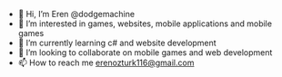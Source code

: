 - 👋 Hi, I’m Eren @dodgemachine
- 👀 I’m interested in games, websites, mobile applications and mobile games
- 🌱 I’m currently learning c# and website development
- 💞️ I’m looking to collaborate on mobile games and web development
- 📫 How to reach me erenozturk116@gmail.com

<!---
dodgemachine/dodgemachine is a ✨ special ✨ repository because its `README.md` (this file) appears on your GitHub profile.
You can click the Preview link to take a look at your changes.
--->
